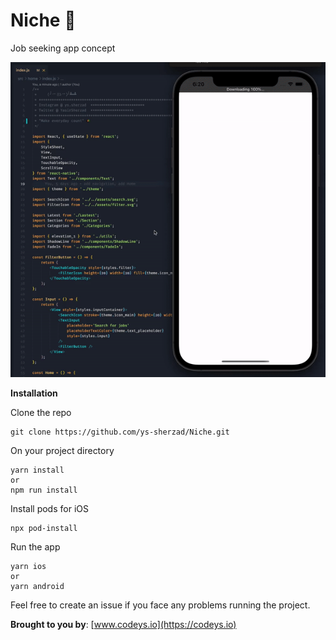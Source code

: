 # Niche 👑

Job seeking app concept

![](Niche.gif)

**Installation**

Clone the repo

```
git clone https://github.com/ys-sherzad/Niche.git
```

On your project directory

```
yarn install
or
npm run install
```

Install pods for iOS

```
npx pod-install
```

Run the app

```
yarn ios
or
yarn android
```

Feel free to create an issue if you face any problems running the project.

**Brought to you by**:
[www.codeys.io](https://codeys.io)
